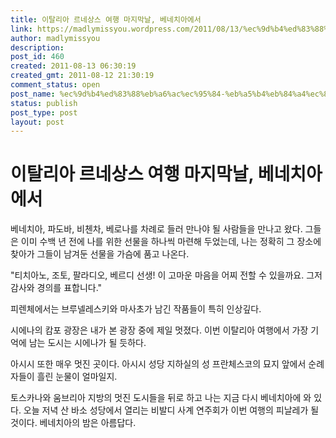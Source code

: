 ```yaml
---
title: 이탈리아 르네상스 여행 마지막날, 베네치아에서
link: https://madlymissyou.wordpress.com/2011/08/13/%ec%9d%b4%ed%83%88%eb%a6%ac%ec%95%84-%eb%a5%b4%eb%84%a4%ec%83%81%ec%8a%a4-%ec%97%ac%ed%96%89-%eb%a7%88%ec%a7%80%eb%a7%89%eb%82%a0-%eb%b2%a0%eb%84%a4%ec%b9%98%ec%95%84%ec%97%90%ec%84%9c/
author: madlymissyou
description: 
post_id: 460
created: 2011-08-13 06:30:19
created_gmt: 2011-08-12 21:30:19
comment_status: open
post_name: %ec%9d%b4%ed%83%88%eb%a6%ac%ec%95%84-%eb%a5%b4%eb%84%a4%ec%83%81%ec%8a%a4-%ec%97%ac%ed%96%89-%eb%a7%88%ec%a7%80%eb%a7%89%eb%82%a0-%eb%b2%a0%eb%84%a4%ec%b9%98%ec%95%84%ec%97%90%ec%84%9c
status: publish
post_type: post
layout: post
---
```


# 이탈리아 르네상스 여행 마지막날, 베네치아에서

베네치아, 파도바, 비첸차, 베로나를 차례로 들러 만나야 될 사람들을 만나고 왔다. 그들은 이미 수백 년 전에 나를 위한 선물을 하나씩 마련해 두었는데, 나는 정확히 그 장소에 찾아가 그들이 남겨둔 선물을 가슴에 품고 나온다.

"티치아노, 조토, 팔라디오, 베르디 선생! 이 고마운 마음을 어찌 전할 수 있을까요. 그저 감사와 경의를 표합니다."

피렌체에서는 브루넬레스키와 마사초가 남긴 작품들이 특히 인상깊다.

시에나의 캄포 광장은 내가 본 광장 중에 제일 멋졌다. 이번 이탈리아 여행에서 가장 기억에 남는 도시는 시에나가 될 듯하다.

아시시 또한 매우 멋진 곳이다. 아시시 성당 지하실의 성 프란체스코의 묘지 앞에서 순례자들이 흘린 눈물이 얼마일지.

토스카나와 움브리아 지방의 멋진 도시들을 뒤로 하고 나는 지금 다시 베네치아에 와 있다. 오늘 저녁 산 바소 성당에서 열리는 비발디 사계 연주회가 이번 여행의 피날레가 될 것이다. 베네치아의 밤은 아름답다.